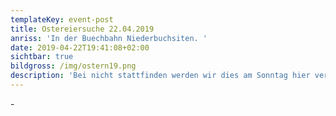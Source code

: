 ```yaml
---
templateKey: event-post
title: Ostereiersuche 22.04.2019
anriss: 'In der Buechbahn Niederbuchsiten. '
date: 2019-04-22T19:41:08+02:00
sichtbar: true
bildgross: /img/ostern19.png
description: 'Bei nicht stattfinden werden wir dies am Sonntag hier veröffentlichen. '
---
```

\-
